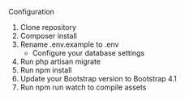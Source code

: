 Configuration
1. Clone repository
2. Composer install
3. Rename .env.example to .env
   - Configure your database settings
4. Run php artisan migrate
5. Run npm install
6. Update your Bootstrap version to Bootstrap 4.1
7. Run npm run watch to compile assets
